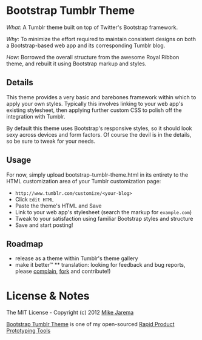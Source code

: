# Bootstrap Tumblr Theme

*What*: A Tumblr theme built on top of Twitter's Bootstrap framework.

*Why*: To minimize the effort required to maintain consistent designs on both a Bootstrap-based web app and its corresponding Tumblr blog.

*How*: Borrowed the overall structure from the awesome Royal Ribbon theme, and rebuilt it using Bootstrap markup and styles.


## Details

This theme provides a very basic and barebones framework within which to apply your own styles.  Typically this involves linking to your web app's existing stylesheet, then applying further custom CSS to polish off the integration with Tumblr.

By default this theme uses Bootstrap's responsive styles, so it should look sexy across devices and form factors.  Of course the devil is in the details, so be sure to tweak for your needs.


## Usage

For now, simply upload bootstrap-tumblr-theme.html in its entirety to the HTML customization area of your Tumblr customization page:

* ``http://www.tumblr.com/customize/<your-blog>``
* Click ``Edit HTML``
* Paste the theme's HTML and Save
* Link to your web app's stylesheet (search the markup for ``example.com``)
* Tweak to your satisfaction using familiar Bootstrap styles and structure
* Save and start posting!


## Roadmap

* release as a theme within Tumblr's theme gallery
* make it better&#8482;
** translation: looking for feedback and bug reports, please [complain](https://github.com/mikejarema/bootstrap-tumblr-theme/issues), [fork](https://github.com/mikejarema/bootstrap-tumblr-theme/fork) and contribute!)


# License & Notes

The MIT License - Copyright (c) 2012 [Mike Jarema](http://mikejarema.com)

[Bootstrap Tumblr Theme](https://github.com/mikejarema/bootstrap-tumblr-theme) is one of my open-sourced [Rapid Product Prototyping Tools](http://producteer.com)
